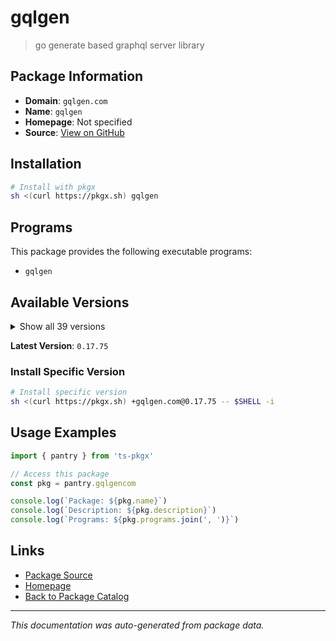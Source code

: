 # gqlgen

> go generate based graphql server library

## Package Information

- **Domain**: `gqlgen.com`
- **Name**: `gqlgen`
- **Homepage**: Not specified
- **Source**: [View on GitHub](https://github.com/pkgxdev/pantry/tree/main/projects/gqlgen.com/package.yml)

## Installation

```bash
# Install with pkgx
sh <(curl https://pkgx.sh) gqlgen
```

## Programs

This package provides the following executable programs:

- `gqlgen`

## Available Versions

<details>
<summary>Show all 39 versions</summary>

- `0.17.75`, `0.17.74`, `0.17.73`, `0.17.72`, `0.17.71`
- `0.17.70`, `0.17.69`, `0.17.68`, `0.17.67`, `0.17.66`
- `0.17.65`, `0.17.64`, `0.17.63`, `0.17.62`, `0.17.61`
- `0.17.60`, `0.17.59`, `0.17.58`, `0.17.57`, `0.17.56`
- `0.17.55`, `0.17.54`, `0.17.53`, `0.17.52`, `0.17.51`
- `0.17.50`, `0.17.49`, `0.17.48`, `0.17.47`, `0.17.46`
- `0.17.45`, `0.17.44`, `0.17.43`, `0.17.42`, `0.17.41`
- `0.17.40`, `0.17.39`, `0.17.38`, `0.17.37`

</details>

**Latest Version**: `0.17.75`

### Install Specific Version

```bash
# Install specific version
sh <(curl https://pkgx.sh) +gqlgen.com@0.17.75 -- $SHELL -i
```

## Usage Examples

```typescript
import { pantry } from 'ts-pkgx'

// Access this package
const pkg = pantry.gqlgencom

console.log(`Package: ${pkg.name}`)
console.log(`Description: ${pkg.description}`)
console.log(`Programs: ${pkg.programs.join(', ')}`)
```

## Links

- [Package Source](https://github.com/pkgxdev/pantry/tree/main/projects/gqlgen.com/package.yml)
- [Homepage](#)
- [Back to Package Catalog](../package-catalog.md)

---

*This documentation was auto-generated from package data.*
